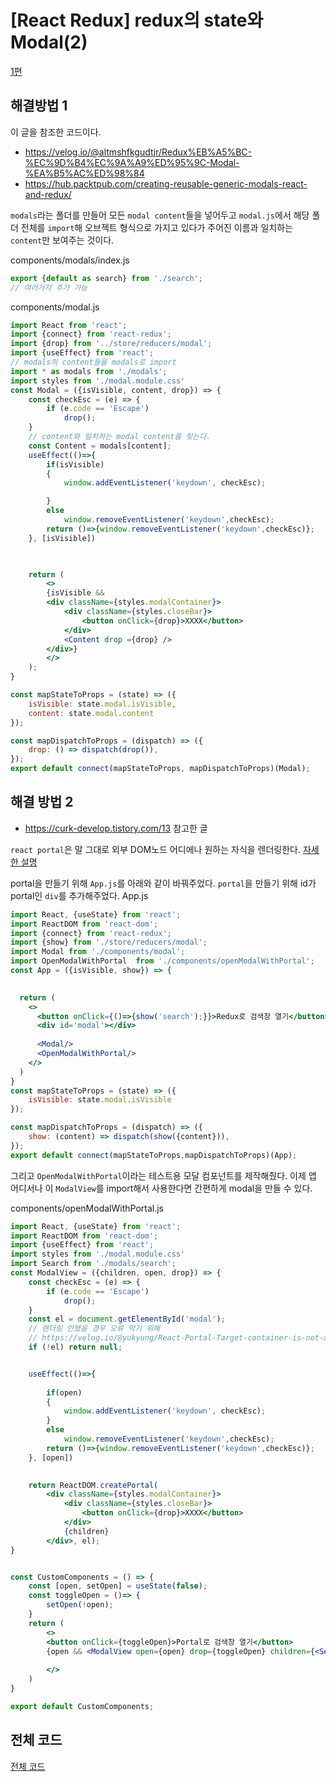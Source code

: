 # [React Redux] redux의 state와 Modal(2)
[1편](https://velog.io/@bluejoyq/React-Redux-redux%EC%9D%98-state%EC%99%80-Modal1)
## 해결방법 1
이 글을 참조한 코드이다.
- https://velog.io/@altmshfkgudtjr/Redux%EB%A5%BC-%EC%9D%B4%EC%9A%A9%ED%95%9C-Modal-%EA%B5%AC%ED%98%84 
- https://hub.packtpub.com/creating-reusable-generic-modals-react-and-redux/


`modals`라는 폴더를 만들어 모든 `modal content`들을 넣어두고 `modal.js`에서 해당 폴더 전체를 `import`해 오브젝트 형식으로 가지고 있다가 주어진 이름과 일치하는 `content`만 보여주는 것이다.

components/modals/index.js
```jsx
export {default as search} from './search';
// 여러가지 추가 가능
```
components/modal.js
```jsx
import React from 'react';
import {connect} from 'react-redux';
import {drop} from '../store/reducers/modal';
import {useEffect} from 'react';
// modals의 content들을 modals로 import
import * as modals from './modals';
import styles from './modal.module.css'
const Modal = ({isVisible, content, drop}) => {
	const checkEsc = (e) => {
		if (e.code == 'Escape')
			drop();
	}
	// content와 일치하는 modal content를 찾는다.
	const Content = modals[content];
	useEffect(()=>{
		if(isVisible)
		{
			window.addEventListener('keydown', checkEsc);

		}
		else
			window.removeEventListener('keydown',checkEsc);
		return ()=>{window.removeEventListener('keydown',checkEsc)};
	}, [isVisible])
	


	return (
		<>
		{isVisible &&
		<div className={styles.modalContainer}>
			<div className={styles.closeBar}>
				<button onClick={drop}>XXXX</button>
			</div>
			<Content drop ={drop} />
		</div>}
		</>
	);
}

const mapStateToProps = (state) => ({
	isVisible: state.modal.isVisible,
	content: state.modal.content
});

const mapDispatchToProps = (dispatch) => ({
	drop: () => dispatch(drop()),
});
export default connect(mapStateToProps, mapDispatchToProps)(Modal);
```

## 해결 방법 2 
- https://curk-develop.tistory.com/13
참고한 글

`react portal`은 말 그대로 외부 DOM노드 어디에나 원하는 자식을 렌더링한다.
[자세한 설명](https://reactjs-kr.firebaseapp.com/docs/portals.html)

portal을 만들기 위해 `App.js`를 아래와 같이 바꿔주었다. `portal`을 만들기 위해 id가 portal인 `div`를 추가해주었다.
App.js
```jsx
import React, {useState} from 'react';
import ReactDOM from 'react-dom';
import {connect} from 'react-redux';
import {show} from './store/reducers/modal';
import Modal from './components/modal';
import OpenModalWithPortal  from './components/openModalWithPortal';
const App = ({isVisible, show}) => {
  

  return (
    <>
      <button onClick={()=>{show('search');}}>Redux로 검색창 열기</button>
      <div id='modal'></div>
      
      <Modal/>
      <OpenModalWithPortal/>
    </>
  )
}
const mapStateToProps = (state) => ({
	isVisible: state.modal.isVisible
});

const mapDispatchToProps = (dispatch) => ({
	show: (content) => dispatch(show({content})),
});
export default connect(mapStateToProps,mapDispatchToProps)(App);
```

그리고 `OpenModalWithPortal`이라는 테스트용 모달 컴포넌트를 제작해줬다. 이제 앱 어디서나 이 `ModalView`를 import해서 사용한다면 간편하게 modal을 만들 수 있다.

components/openModalWithPortal.js
```jsx
import React, {useState} from 'react';
import ReactDOM from 'react-dom';
import {useEffect} from 'react';
import styles from './modal.module.css'
import Search from './modals/search';
const ModalView = ({children, open, drop}) => {
	const checkEsc = (e) => {
		if (e.code == 'Escape')
			drop();
	}
	const el = document.getElementById('modal');
	// 렌더링 안됐을 경우 오류 막기 위해
	// https://velog.io/@yukyung/React-Portal-Target-container-is-not-a-DOM-element-%EC%97%90%EB%9F%AC-%ED%95%B4%EA%B2%B0%ED%95%98%EA%B8%B0
	if (!el) return null;


	useEffect(()=>{
		
		if(open)
		{
			window.addEventListener('keydown', checkEsc);
		}
		else
			window.removeEventListener('keydown',checkEsc);
		return ()=>{window.removeEventListener('keydown',checkEsc)};
	}, [open])

	
	return ReactDOM.createPortal(
		<div className={styles.modalContainer}>
			<div className={styles.closeBar}>
				<button onClick={drop}>XXXX</button>
			</div>
			{children}
		</div>, el);
}


const CustomComponents = () => {
	const [open, setOpen] = useState(false);
	const toggleOpen = ()=> {
		setOpen(!open);
	}
	return (
		<>
		<button onClick={toggleOpen}>Portal로 검색창 열기</button>
		{open && <ModalView open={open} drop={toggleOpen} children={<Search drop={toggleOpen}/>}/>}
		
		</>
	)
}

export default CustomComponents;
```


## 전체 코드
[전체 코드](https://github.com/bluejoyq/react-test)
